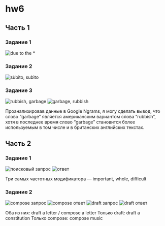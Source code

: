 # hw6

## Часть 1

### Задание 1
![due to the *](https://github.com/EmilyMarinellaHSE/hw6/blob/master/hw6-1.png)

### Задание 2
![sùbito, subìto](https://github.com/EmilyMarinellaHSE/hw6/blob/master/hw6-2.png)

### Задание 3
![rubbish, garbage](https://github.com/EmilyMarinellaHSE/hw6/blob/master/hw6-3a.png)
![garbage, rubbish](https://github.com/EmilyMarinellaHSE/hw6/blob/master/hw6-3b.png)

Проанализировав данные в Google Ngrams, я могу сделать вывод, что слово “garbage” является американским вариантом слова “rubbish”, хотя в последнее время слово “garbage” становится более используемым в том числе и в британских английских текстах.

## Часть 2

### Задание 1
![поисковый запрос](https://github.com/EmilyMarinellaHSE/hw6/blob/master/hw6-4a.png)
![ответ](https://github.com/EmilyMarinellaHSE/hw6/blob/master/hw6-4b.png)

Три самых частотных модификатора — important, whole, difficult

### Задание 2
![compose запрос](https://github.com/EmilyMarinellaHSE/hw6/blob/master/hw6-5a.png)
![compose ответ](https://github.com/EmilyMarinellaHSE/hw6/blob/master/hw6-5b.png)
![draft запрос](https://github.com/EmilyMarinellaHSE/hw6/blob/master/hw6-5c.png)
![draft ответ](https://github.com/EmilyMarinellaHSE/hw6/blob/master/hw6-5d.png)

Оба из них: draft a letter / compose a letter
Только draft: draft a constitution
Только compose: compose music
